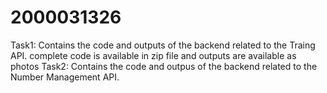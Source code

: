 # 2000031326
Task1: 
Contains the code and outputs of the backend related to the Traing API.  complete code is available in zip file and outputs are available as photos
Task2: 
Contains the code and outpus of the backend related to the Number Management API.
